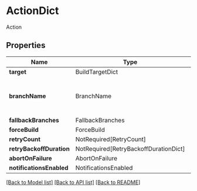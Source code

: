 # ActionDict

Action

## Properties
| Name | Type | Required | Description |
| ------------ | ------------- | ------------- | ------------- |
**target** | BuildTargetDict | Yes |  |
**branchName** | BranchName | Yes | The target branch the schedule should run on. |
**fallbackBranches** | FallbackBranches | Yes |  |
**forceBuild** | ForceBuild | Yes |  |
**retryCount** | NotRequired[RetryCount] | No |  |
**retryBackoffDuration** | NotRequired[RetryBackoffDurationDict] | No |  |
**abortOnFailure** | AbortOnFailure | Yes |  |
**notificationsEnabled** | NotificationsEnabled | Yes |  |


[[Back to Model list]](../../README.md#documentation-for-models) [[Back to API list]](../../README.md#documentation-for-api-endpoints) [[Back to README]](../../README.md)
